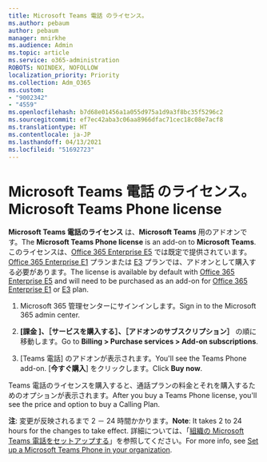 ```yaml
---
title: Microsoft Teams 電話 のライセンス。
ms.author: pebaum
author: pebaum
manager: mnirkhe
ms.audience: Admin
ms.topic: article
ms.service: o365-administration
ROBOTS: NOINDEX, NOFOLLOW
localization_priority: Priority
ms.collection: Adm_O365
ms.custom:
- "9002342"
- "4559"
ms.openlocfilehash: b7d68e01456a1a055d975a1d9a3f8bc35f5296c2
ms.sourcegitcommit: ef7ec42aba3c06aa8966dfac71cec18c08e7acf8
ms.translationtype: HT
ms.contentlocale: ja-JP
ms.lasthandoff: 04/13/2021
ms.locfileid: "51692723"
---
```

# <a name="microsoft-teams-phone-license"></a><span data-ttu-id="3b81a-102">Microsoft Teams 電話 のライセンス。</span><span class="sxs-lookup"><span data-stu-id="3b81a-102">Microsoft Teams Phone license</span></span>

<span data-ttu-id="3b81a-103">**Microsoft Teams 電話のライセンス** は、**Microsoft Teams** 用のアドオンです。</span><span class="sxs-lookup"><span data-stu-id="3b81a-103">The **Microsoft Teams Phone license** is an add-on to **Microsoft Teams**.</span></span> <span data-ttu-id="3b81a-104">このライセンスは、[Office 365 Enterprise E5](https://www.microsoft.com/microsoft-365/business/office-365-enterprise-e5-business-software?rtc=1&activetab=pivot%3aoverviewtab) では既定で提供されています。[Office 365 Enterprise E1](https://products.office.com/business/office-365-enterprise-e1-business-software) プランまたは [E3](https://products.office.com/business/office-365-enterprise-e3-business-software) プランでは、アドオンとして購入する必要があります。</span><span class="sxs-lookup"><span data-stu-id="3b81a-104">The license is available by default with [Office 365 Enterprise E5](https://www.microsoft.com/microsoft-365/business/office-365-enterprise-e5-business-software?rtc=1&activetab=pivot%3aoverviewtab) and will need to be purchased as an add-on for [Office 365 Enterprise E1](https://products.office.com/business/office-365-enterprise-e1-business-software) or [E3](https://products.office.com/business/office-365-enterprise-e3-business-software) plan.</span></span>

1. <span data-ttu-id="3b81a-105">Microsoft 365 管理センターにサインインします。</span><span class="sxs-lookup"><span data-stu-id="3b81a-105">Sign in to the Microsoft 365 admin center.</span></span>

2. <span data-ttu-id="3b81a-106">**[課金 ]、［サービスを購入する］、［アドオンのサブスクリプション］** の順に移動します。</span><span class="sxs-lookup"><span data-stu-id="3b81a-106">Go to **Billing > Purchase services > Add-on subscriptions**.</span></span> 

3. <span data-ttu-id="3b81a-107">[Teams 電話] のアドオンが表示されます。</span><span class="sxs-lookup"><span data-stu-id="3b81a-107">You'll see the Teams Phone add-on.</span></span> <span data-ttu-id="3b81a-108">[**今すぐ購入**] をクリックします。</span><span class="sxs-lookup"><span data-stu-id="3b81a-108">Click **Buy now**.</span></span>

<span data-ttu-id="3b81a-109">Teams 電話のライセンスを購入すると、通話プランの料金とそれを購入するためのオプションが表示されます。</span><span class="sxs-lookup"><span data-stu-id="3b81a-109">After you buy a Teams Phone license, you'll see the price and option to buy a Calling Plan.</span></span>

<span data-ttu-id="3b81a-110">**注**: 変更が反映されるまで 2 － 24 時間かかります。</span><span class="sxs-lookup"><span data-stu-id="3b81a-110">**Note**: It takes 2 to 24 hours for the changes to take effect.</span></span> <span data-ttu-id="3b81a-111">詳細については、「[組織の Microsoft Teams 電話をセットアップする](https://docs.microsoft.com/MicrosoftTeams/setting-up-your-phone-system)」を参照してください。</span><span class="sxs-lookup"><span data-stu-id="3b81a-111">For more info, see [Set up a Microsoft Teams Phone in your organization](https://docs.microsoft.com/MicrosoftTeams/setting-up-your-phone-system).</span></span> 

